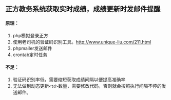 ## 正方教务系统获取实时成绩，成绩更新时发邮件提醒
#### 原理：
1. php模拟登录正方
2. 使用老司机的验证码识别工具。http://www.unique-liu.com/211.html
3. phpmailer发送邮件
4. crontab定时任务
#### 不足：
1. 验证码识别率低，需要缩短获取成绩间隔以便提高准确率
2. 无法做到动态更新`<td>`数量，需要修改代码，否则就会按照执行间隔不停的发送邮件。